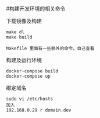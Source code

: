 #构建开发环境的相关命令


下载镜像及构建

```
make dl
make build

Makefile 里面有一些额外的命令，自己查看
```


构建及运行环境

```
docker-compose build
docker-compose up
```


绑定域名

```
sudo vi /etc/hosts
加入
192.168.0.29 r domain.dev
```


